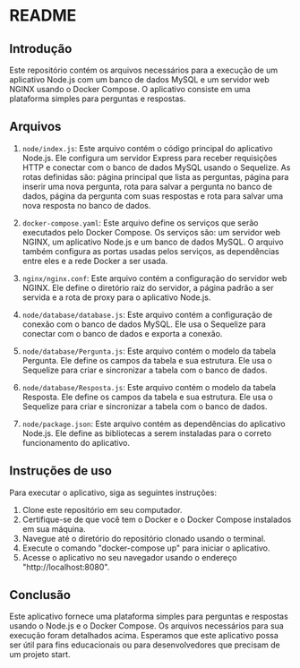 # README


## Introdução

Este repositório contém os arquivos necessários para a execução de um aplicativo Node.js com um banco de dados MySQL e um servidor web NGINX usando o Docker Compose. O aplicativo consiste em uma plataforma simples para perguntas e respostas.

## Arquivos

1. `node/index.js`: Este arquivo contém o código principal do aplicativo Node.js. Ele configura um servidor Express para receber requisições HTTP e conectar com o banco de dados MySQL usando o Sequelize. As rotas definidas são: página principal que lista as perguntas, página para inserir uma nova pergunta, rota para salvar a pergunta no banco de dados, página da pergunta com suas respostas e rota para salvar uma nova resposta no banco de dados.

2. `docker-compose.yaml`: Este arquivo define os serviços que serão executados pelo Docker Compose. Os serviços são: um servidor web NGINX, um aplicativo Node.js e um banco de dados MySQL. O arquivo também configura as portas usadas pelos serviços, as dependências entre eles e a rede Docker a ser usada.

3. `nginx/nginx.conf`: Este arquivo contém a configuração do servidor web NGINX. Ele define o diretório raiz do servidor, a página padrão a ser servida e a rota de proxy para o aplicativo Node.js.

4. `node/database/database.js`: Este arquivo contém a configuração de conexão com o banco de dados MySQL. Ele usa o Sequelize para conectar com o banco de dados e exporta a conexão.

5. `node/database/Pergunta.js`: Este arquivo contém o modelo da tabela Pergunta. Ele define os campos da tabela e sua estrutura. Ele usa o Sequelize para criar e sincronizar a tabela com o banco de dados.

6. `node/database/Resposta.js`: Este arquivo contém o modelo da tabela Resposta. Ele define os campos da tabela e sua estrutura. Ele usa o Sequelize para criar e sincronizar a tabela com o banco de dados.

7. `node/package.json`: Este arquivo contém as dependências do aplicativo Node.js. Ele define as bibliotecas a serem instaladas para o correto funcionamento do aplicativo.

## Instruções de uso

Para executar o aplicativo, siga as seguintes instruções:

1. Clone este repositório em seu computador.
2. Certifique-se de que você tem o Docker e o Docker Compose instalados em sua máquina.
3. Navegue até o diretório do repositório clonado usando o terminal.
4. Execute o comando "docker-compose up" para iniciar o aplicativo.
5. Acesse o aplicativo no seu navegador usando o endereço "http://localhost:8080".

## Conclusão

Este aplicativo fornece uma plataforma simples para perguntas e respostas usando o Node.js e o Docker Compose. Os arquivos necessários para sua execução foram detalhados acima. Esperamos que este aplicativo possa ser útil para fins educacionais ou para desenvolvedores que precisam de um projeto start.
